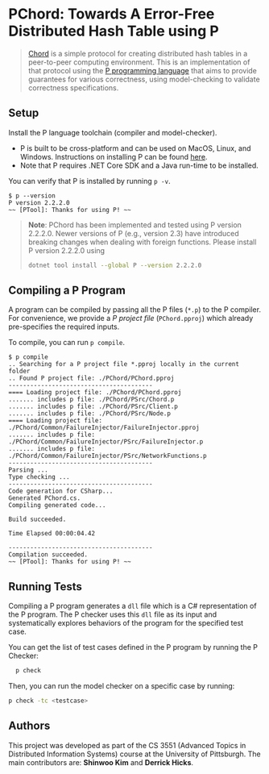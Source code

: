 
# PChord: Towards A Error-Free Distributed Hash Table using P
> [Chord](https://pdos.csail.mit.edu/papers/chord:sigcomm01/chord_sigcomm.pdf) is a simple protocol for creating distributed hash tables in a peer-to-peer computing environment. This is an implementation of that protocol using the [P programming language](https://p-org.github.io/P/) that aims to provide guarantees for various correctness, using model-checking to validate correctness specifications.


## Setup

Install the P language toolchain (compiler and model-checker).
+ P is built to be cross-platform and can be used on MacOS, Linux, and Windows. Instructions on installing P can be found [here](https://p-org.github.io/P/getstarted/install/).
+ Note that P requires .NET Core SDK and a Java run-time to be installed.

You can verify that P is installed by running `p -v`.
```shell-session
$ p --version
P version 2.2.2.0
~~ [PTool]: Thanks for using P! ~~
```
> **Note**: PChord has been implemented and tested using P version 2.2.2.0. Newer versions of P (e.g., version 2.3) have introduced breaking changes when dealing with foreign functions. Please install P version 2.2.2.0 using
>  ```sh
>  dotnet tool install --global P --version 2.2.2.0
>  ```

## Compiling a P Program
A program can be compiled by passing all the P files (`*.p`) to the P compiler. For convenience, we provide a *P project file* (`PChord.pproj`) which already pre-specifies the required inputs.

To compile, you can run `p compile`.
```shell-session
$ p compile
.. Searching for a P project file *.pproj locally in the current folder
.. Found P project file: ./PChord/PChord.pproj
----------------------------------------
==== Loading project file: ./PChord/PChord.pproj
....... includes p file: ./PChord/PSrc/Chord.p
....... includes p file: ./PChord/PSrc/Client.p
....... includes p file: ./PChord/PSrc/Node.p
==== Loading project file: ./PChord/Common/FailureInjector/FailureInjector.pproj
....... includes p file: ./PChord/Common/FailureInjector/PSrc/FailureInjector.p
....... includes p file: ./PChord/Common/FailureInjector/PSrc/NetworkFunctions.p
----------------------------------------
Parsing ...
Type checking ...
----------------------------------------
Code generation for CSharp...
Generated PChord.cs.
Compiling generated code...

Build succeeded.

Time Elapsed 00:00:04.42

----------------------------------------
Compilation succeeded.
~~ [PTool]: Thanks for using P! ~~
```

## Running Tests

Compiling a P program generates a `dll` file which is a C# representation of the P program. The P checker uses this `dll` file as its input and systematically explores behaviors of the program for the specified test case.

You can get the list of test cases defined in the P program by running the P Checker:
```sh
  p check
```
Then, you can run the model checker on a specific case by running:
```sh
p check -tc <testcase>
```


## Authors
This project was developed as part of the CS 3551 (Advanced Topics in Distributed Information Systems) course at the University of Pittsburgh. The main contributors are: **Shinwoo Kim** and **Derrick Hicks**.
